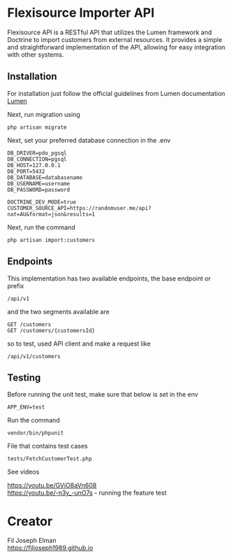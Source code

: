 # Flexisource Importer API

Flexisource API is a RESTful API that utilizes the Lumen framework and Doctrine to import customers from external resources. It provides a simple and straightforward implementation of the API, allowing for easy integration with other systems.

## Installation

For installation just follow the official guidelines from Lumen documentation [Lumen](https://lumen.laravel.com/docs/10.x/installation)

Next, run migration using

    php artisan migrate

Next, set your preferred database connection in the .env

    DB_DRIVER=pdo_pgsql
    DB_CONNECTION=pgsql
    DB_HOST=127.0.0.1
    DB_PORT=5432
    DB_DATABASE=databasename
    DB_USERNAME=username
    DB_PASSWORD=password

    DOCTRINE_DEV_MODE=true
    CUSTOMER_SOURCE_API=https://randomuser.me/api?nat=AU&format=json&results=1

Next, run the command

    php artisan import:customers

## Endpoints

This implementation has two available endpoints, the base endpoint or prefix

    /api/v1

and the two segments available are

    GET /customers
    GET /customers/{customersId}

so to test, used API client and make a request like

    /api/v1/customers

## Testing

Before running the unit test, make sure that below is set in the env

    APP_ENV=test

Run the command

    vendor/bin/phpunit

File that contains test cases

    tests/FetchCustomerTest.php

See videos

https://youtu.be/GViO8aVn608 <br>
https://youtu.be/-n3y_-unO7s - running the feature test


# Creator

Fil Joseph Elman <br>
https://filjoseph1989.github.io

